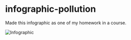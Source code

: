 # infographic-pollution
Made this infographic as one of my homework in a course.

![Infographic](https://github.com/alfredsprid/infographic-pollution/assets/138588247/63609127-2118-4c79-b5fe-7eb186ac4a7f)
